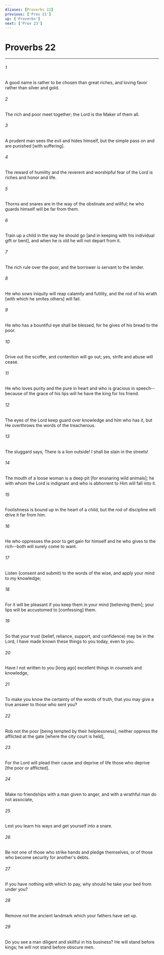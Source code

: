 ```yaml
---
Aliases: [Proverbs 22]
previous: ['Prov 21']
up: ['Proverbs']
next: ['Prov 23']
---
```

# Proverbs 22

***














###### 1 






A good name is rather to be chosen than great riches, and loving favor rather than silver and gold. 













###### 2 






The rich and poor meet together; the Lord is the Maker of them all. 













###### 3 






A prudent man sees the evil and hides himself, but the simple pass on and are punished [with suffering]. 













###### 4 






The reward of humility and the reverent and worshipful fear of the Lord is riches and honor and life. 













###### 5 






Thorns and snares are in the way of the obstinate and willful; he who guards himself will be far from them. 













###### 6 






Train up a child in the way he should go [and in keeping with his individual gift or bent], and when he is old he will not depart from it. 













###### 7 






The rich rule over the poor, and the borrower is servant to the lender. 













###### 8 






He who sows iniquity will reap calamity and futility, and the rod of his wrath [with which he smites others] will fail. 













###### 9 






He who has a bountiful eye shall be blessed, for he gives of his bread to the poor. 













###### 10 






Drive out the scoffer, and contention will go out; yes, strife and abuse will cease. 













###### 11 






He who loves purity and the pure in heart and who is gracious in speech--because of the grace of his lips will he have the king for his friend. 













###### 12 






The eyes of the Lord keep guard over knowledge and him who has it, but He overthrows the words of the treacherous. 













###### 13 






The sluggard says, There is a lion outside! I shall be slain in the streets! 













###### 14 






The mouth of a loose woman is a deep pit [for ensnaring wild animals]; he with whom the Lord is indignant and who is abhorrent to Him will fall into it. 













###### 15 






Foolishness is bound up in the heart of a child, but the rod of discipline will drive it far from him. 













###### 16 






He who oppresses the poor to get gain for himself and he who gives to the rich--both will surely come to want. 













###### 17 






Listen (consent and submit) to the words of the wise, and apply your mind to my knowledge; 













###### 18 






For it will be pleasant if you keep them in your mind [believing them]; your lips will be accustomed to [confessing] them. 













###### 19 






So that your trust (belief, reliance, support, and confidence) may be in the Lord, I have made known these things to you today, even to you. 













###### 20 






Have I not written to you [long ago] excellent things in counsels and knowledge, 













###### 21 






To make you know the certainty of the words of truth, that you may give a true answer to those who sent you? 













###### 22 






Rob not the poor [being tempted by their helplessness], neither oppress the afflicted at the gate [where the city court is held], 













###### 23 






For the Lord will plead their cause and deprive of life those who deprive [the poor or afflicted]. 













###### 24 






Make no friendships with a man given to anger, and with a wrathful man do not associate, 













###### 25 






Lest you learn his ways and get yourself into a snare. 













###### 26 






Be not one of those who strike hands and pledge themselves, or of those who become security for another's debts. 













###### 27 






If you have nothing with which to pay, why should he take your bed from under you? 













###### 28 






Remove not the ancient landmark which your fathers have set up. 













###### 29 






Do you see a man diligent and skillful in his business? He will stand before kings; he will not stand before obscure men.
